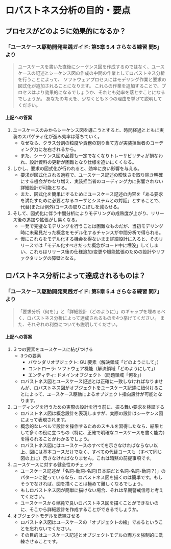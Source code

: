 # ロバストネス分析の目的・要点

## プロセスがどのように効果的になるか？

### 「ユースケース駆動開発実践ガイド: 第5章 5.4 さらなる練習 問5」より

> ユースケースを書いた直後にシーケンス図を作成するのではなく、ユースケースの記述とシーケンス図の作成の中間の作業としてロバストネス分析を行うことによって、 ソフトウェアプロセスにはモデリング作業と要求の図式化が追加されることになります。
> これらの作業を追加することで、プロセスはより効果的になるでしょうか、それとも効率を落とすことになるでしょうか。
> あなたの考えを、少なくとも３つの理由を挙げて説明してください。

#### 上記への答案 

1. ユースケースのみからシーケンス図を導こうとすると、時間経過とともに実装のスパゲティ化が進み効率は落ちていく。
    - なぜなら、クラス分割の粒度や責務の割り当て方が実装担当者のコーディング力に左右されるから。
    - また、シーケンス図の品質も一定でなくなりトレーサビリティが損なわれ、設計資料の更新が困難となり仕様を追いにくくなる。
1. しかし、要求の図式化が行われると、効率に良い影響を与える。
    - 要求が図式化される過程で、ユースケース記述の曖昧さを取り除き明確にする機会がかなり増え、実装担当者のコーディング力に影響されない詳細設計が可能となる。
    - また、図式化を簡単にするためにユースケース記述の内容を「ある要求を満たすために必要となるユーザとシステムとの対話」とすることで、代替(または例外)コースの取りこぼしを減らせる。
1. そして、図式化に伴う中間分析によりモデリングの成熟度が上がり、リリース後の追加や拡張がし易くなる。
    - 一発で完璧なモデリングを行うことは困難なものだが、当初モデリング時に未発見だった概念をモデル化するチャンスが中間分析で得られる。
    - 仮にこれらをモデル化する機会を得ないまま詳細設計に入ると、そのリリースでは「モデル化すべきだった概念がコード中に埋没」してしまい、これらはリリース後の仕様追加/変更や機能拡張のための設計やリファクタリングの障壁となる。

## ロバストネス分析によって達成されるものは？

### 「ユースケース駆動開発実践ガイド: 第5章 5.4 さらなる練習 問7」より

> 「要求分析（何を）」と「詳細設計（どのように）」のギャップを埋めるべく、ロバストネス分析によって達成されるものを4つ挙げてください。
> また、それぞれの利益についても説明してください。

#### 上記への答案 

1. ３つの要素をユースケースに結びつける
    - 3つの要素
        - バウンダリオブジェクト: GUI要素（解決領域「どのようにして」）
        - コントローラ: ソフトウェア機能（解決領域「どのようにして」）
        - エンティティ: ドメインオブジェクト（問題領域「何を」）
    - ロバストネス図とユースケース記述とは正確に一致しなければなりませんが、ロバストネス図がオブジェクトをユースケース記述に紐付けることによって、ユースケース駆動によるオブジェクト指向設計が可能となります。
1. コーディングを行うための実際の設計を行う前に、振る舞い要求を検証する
    - ロバストネス図は概念設計を表現しますが、実際の設計はシーケンス図によって表現されます。
    - 概念的なレベルで設計を操作するためのスキルを習得したなら、結果として多くの役に立つもの（特に、正確で明確なユースケースを書く能力）を得られることがわかるでしょう。
    - ロバストネス図にはユースケースのすべてを示さなければならない以上、図には基本コースだけでなく、すべての代替コースも（すべて同じ図の上に）示さなければなりません。これは暗黙の前提事項です。
1. ユースケースに対する健全性のチェック
    - ユースケース記述が「名詞-動詞-名詞(日本語だと名詞-名詞-動詞？)」のパターンに従っているなら、ロバストネス図を描くのは簡単です。もしそうでなければ、図を描くことは極めて難しくなるでしょう。
    - もしロバストネス図が簡単に描けない場合、それは早期警戒信号と考えてください。
    - ユースケースから単純で良いロバストネス図を描くことができないのに、そこから詳細設計を作成することができるでしょうか。
1. オブジェクトモデルを洗練させる
    - ロバストネス図はユースケースの「オブジェクトの絵」であるということを忘れないでください。
    - その目的はユースケース記述とオブジェクトモデルの両方を強制的に洗練させることです。
